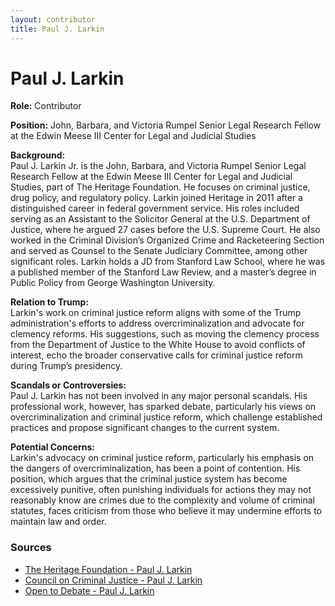 ```yaml
---
layout: contributor
title: Paul J. Larkin
---
```


# Paul J. Larkin

**Role:** Contributor

**Position:** John, Barbara, and Victoria Rumpel Senior Legal Research Fellow at the Edwin Meese III Center for Legal and Judicial Studies

**Background:**  
Paul J. Larkin Jr. is the John, Barbara, and Victoria Rumpel Senior Legal Research Fellow at the Edwin Meese III Center for Legal and Judicial Studies, part of The Heritage Foundation. He focuses on criminal justice, drug policy, and regulatory policy. Larkin joined Heritage in 2011 after a distinguished career in federal government service. His roles included serving as an Assistant to the Solicitor General at the U.S. Department of Justice, where he argued 27 cases before the U.S. Supreme Court. He also worked in the Criminal Division’s Organized Crime and Racketeering Section and served as Counsel to the Senate Judiciary Committee, among other significant roles. Larkin holds a JD from Stanford Law School, where he was a published member of the Stanford Law Review, and a master’s degree in Public Policy from George Washington University.

**Relation to Trump:**  
Larkin's work on criminal justice reform aligns with some of the Trump administration's efforts to address overcriminalization and advocate for clemency reforms. His suggestions, such as moving the clemency process from the Department of Justice to the White House to avoid conflicts of interest, echo the broader conservative calls for criminal justice reform during Trump’s presidency.

**Scandals or Controversies:**  
Paul J. Larkin has not been involved in any major personal scandals. His professional work, however, has sparked debate, particularly his views on overcriminalization and criminal justice reform, which challenge established practices and propose significant changes to the current system.

**Potential Concerns:**  
Larkin's advocacy on criminal justice reform, particularly his emphasis on the dangers of overcriminalization, has been a point of contention. His position, which argues that the criminal justice system has become excessively punitive, often punishing individuals for actions they may not reasonably know are crimes due to the complexity and volume of criminal statutes, faces criticism from those who believe it may undermine efforts to maintain law and order.

### Sources
- [The Heritage Foundation - Paul J. Larkin](https://www.heritage.org/staff/paul-j-larkin-jr)  
- [Council on Criminal Justice - Paul J. Larkin](https://counciloncj.org/people/paul-j-larkin-jr/)  
- [Open to Debate - Paul J. Larkin](https://www.opentodebate.org/speakers/paul-j-larkin-jr/)
